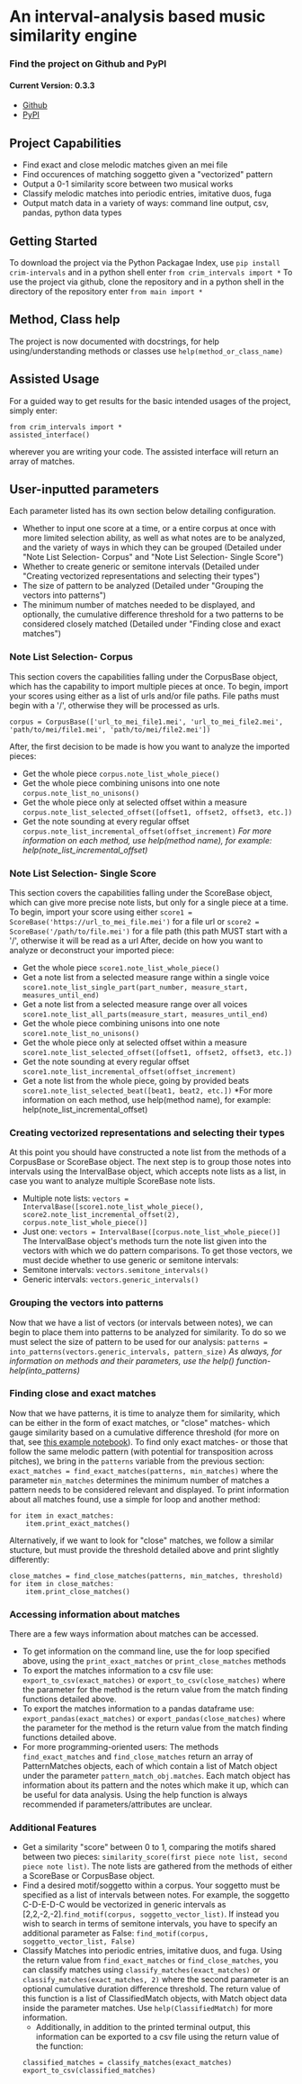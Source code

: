 # An interval-analysis based music similarity engine

### Find the project on Github and PyPI
#### Current Version: 0.3.3
- [Github](https://github.com/HCDigitalScholarship/intervals)
- [PyPI](https://pypi.org/project/crim-intervals/)

## Project Capabilities
- Find exact and close melodic matches given an mei file
- Find occurences of matching soggetto given a "vectorized" pattern
- Output a 0-1 similarity score between two musical works
- Classify melodic matches into periodic entries, imitative duos, fuga
- Output match data in a variety of ways: command line output, csv, pandas, python data types

## Getting Started
To download the project via the Python Packagae Index, use ```pip install crim-intervals``` and in a python shell enter ```from crim_intervals import *```
To use the project via github, clone the repository and in a python shell in the directory of the repository enter ```from main import *```  

## Method, Class help
The project is now documented with docstrings, for help using/understanding methods or classes use ```help(method_or_class_name)```

## Assisted Usage
For a guided way to get results for the basic intended usages of the project, simply enter:
```
from crim_intervals import *
assisted_interface()
```
wherever you are writing your code. The assisted interface will return an array of matches.

## User-inputted parameters
Each parameter listed has its own section below detailing configuration.
- Whether to input one score at a time, or a entire corpus at once with more limited selection ability, as well as what notes are to be analyzed, and the variety of ways in which they can be grouped (Detailed under "Note List Selection- Corpus" and "Note List Selection- Single Score")
- Whether to create generic or semitone intervals (Detailed under "Creating vectorized representations and selecting their types")
- The size of pattern to be analyzed (Detailed under "Grouping the vectors into patterns")
- The minimum number of matches needed to be displayed, and optionally, the cumulative difference threshold for a two patterns to be considered closely matched (Detailed under "Finding close and exact matches")

### Note List Selection- Corpus
This section covers the capabilities falling under the CorpusBase object, which has the capability to import multiple pieces at once. To begin, import your scores using either as a list of urls and/or file paths. File paths must begin with a '/', otherwise they will be processed as urls.
```
corpus = CorpusBase(['url_to_mei_file1.mei', 'url_to_mei_file2.mei', 'path/to/mei/file1.mei', 'path/to/mei/file2.mei'])
```
After, the first decision to be made is how you want to analyze the imported pieces:
- Get the whole piece ```corpus.note_list_whole_piece()```
- Get the whole piece combining unisons into one note ```corpus.note_list_no_unisons()```
- Get the whole piece only at selected offset within a measure ```corpus.note_list_selected_offset([offset1, offset2, offset3, etc.])```
- Get the note sounding at every regular offset ```corpus.note_list_incremental_offset(offset_increment)```
*For more information on each method, use help(method name), for example: help(note_list_incremental_offset)*

### Note List Selection- Single Score
This section covers the capabilities falling under the ScoreBase object, which can give more precise note lists, but only for a single piece at a time. To begin, import your score using either
```score1 = ScoreBase('https://url_to_mei_file.mei')``` for a file url or
```score2 = ScoreBase('/path/to/file.mei')``` for a file path (this path MUST start with a '/', otherwise it will be read as a url
After, decide on how you want to analyze or deconstruct your imported piece:
- Get the whole piece ```score1.note_list_whole_piece()```
- Get a note list from a selected measure range within a single voice ```score1.note_list_single_part(part_number, measure_start, measures_until_end)```
- Get a note list from a selected measure range over all voices ```score1.note_list_all_parts(measure_start, measures_until_end)```
- Get the whole piece combining unisons into one note ```score1.note_list_no_unisons()```
- Get the whole piece only at selected offset within a measure ```score1.note_list_selected_offset([offset1, offset2, offset3, etc.])```
- Get the note sounding at every regular offset ```score1.note_list_incremental_offset(offset_increment)```
- Get a note list from the whole piece, going by provided beats ```score1.note_list_selected_beat([beat1, beat2, etc.])```
*For more information on each method, use help(method name), for example: help(note_list_incremental_offset)

### Creating vectorized representations and selecting their types
At this point you should have constructed a note list from the methods of a CorpusBase or ScoreBase object. The next step is to group those notes into intervals using the IntervalBase object, which accepts note lists as a list, in case you want to analyze multiple ScoreBase note lists.
- Multiple note lists: ```vectors = IntervalBase([score1.note_list_whole_piece(), score2.note_list_incremental_offset(2), corpus.note_list_whole_piece()]```
- Just one: ```vectors = IntervalBase([corpus.note_list_whole_piece()]```
The IntervalBase object's methods turn the note list given into the vectors with which we do pattern comparisons. To get those vectors, we must decide whether to use generic or semitone intervals:
- Semitone intervals: ```vectors.semitone_intervals()```
- Generic intervals: ```vectors.generic_intervals()```

### Grouping the vectors into patterns
Now that we have a list of vectors (or intervals between notes), we can begin to place them into patterns to be analyzed for similarity. To do so we must select the size of pattern to be used for our analysis:
```patterns = into_patterns(vectors.generic_intervals, pattern_size)```
*As always, for information on methods and their parameters, use the help() function- help(into_patterns)*

### Finding close and exact matches
Now that we have patterns, it is time to analyze them for similarity, which can be either in the form of exact matches, or "close" matches- which gauge similarity based on a cumulative difference threshold (for more on that, see [this example notebook](https://colab.research.google.com/drive/10YmmjOCt2xvkqaJYbBbE5Wu29_sF7mV3?authuser=3#scrollTo=Py-Q9TjiHAfC)). To find only exact matches- or those that follow the same melodic pattern (with potential for transposition across pitches), we bring in the ```patterns``` variable from the previous section:
```exact_matches = find_exact_matches(patterns, min_matches)```
where the parameter ```min_matches``` determines the minimum number of matches a pattern needs to be considered relevant and displayed. To print information about all matches found, use a simple for loop and another method:
```
for item in exact_matches:
    item.print_exact_matches()
```
Alternatively, if we want to look for "close" matches, we follow a similar stucture, but must provide the threshold detailed above and print slightly differently:
```
close_matches = find_close_matches(patterns, min_matches, threshold)
for item in close_matches:
    item.print_close_matches()
```

### Accessing information about matches
 There are a few ways information about matches can be accessed.
- To get information on the command line, use the for loop specified above, using the ```print_exact_matches``` or ```print_close_matches``` methods
- To export the matches information to a csv file use: ```export_to_csv(exact_matches)``` or ```export_to_csv(close_matches)``` where the parameter for the method is the return value from the match finding functions detailed above.
- To export the matches information to a pandas dataframe use: ```export_pandas(exact_matches)``` or ```export_pandas(close_matches)``` where the parameter for the method is the return value from the match finding functions detailed above.
- For more programming-oriented users: The methods ```find_exact_matches``` and ```find_close_matches``` return an array of PatternMatches objects, each of which contain a list of Match object under the parameter ```pattern_match_obj.matches```. Each match object has information about its pattern and the notes which make it up, which can be useful for data analysis. Using the help function is always recommended if parameters/attributes are unclear.


### Additional Features
- Get a similarity "score" between 0 to 1, comparing the motifs shared between two pieces: ```similarity_score(first piece note list, second piece note list)```. The note lists are gathered from the methods of either a ScoreBase or CorpusBase object.
- Find a desired motif/soggetto within a corpus. Your soggetto must be specified as a list of intervals between notes. For example, the soggetto C-D-E-D-C would be vectorized in generic intervals as [2,2,-2,-2].```find_motif(corpus, soggetto_vector_list)```. If instead you wish to search in terms of semitone intervals, you have to specify an additional parameter as False: ```find_motif(corpus, soggetto_vector_list, False)```
- Classify Matches into periodic entries, imitative duos, and fuga. Using the return value from ```find_exact_matches``` or ```find_close_matches```, you can classify matches using ```classify_matches(exact_matches)``` or ```classify_matches(exact_matches, 2)``` where the second parameter is an optional cumulative duration difference threshold. The return value of this function is a list of ClassifiedMatch objects, with Match object data inside the parameter matches. Use ```help(ClassifiedMatch)``` for more information.
  - Additionally, in addition to the printed terminal output, this information can be exported to a csv file using the return value of the function:
  ```
  classified_matches = classify_matches(exact_matches)
  export_to_csv(classified_matches)
  ```
